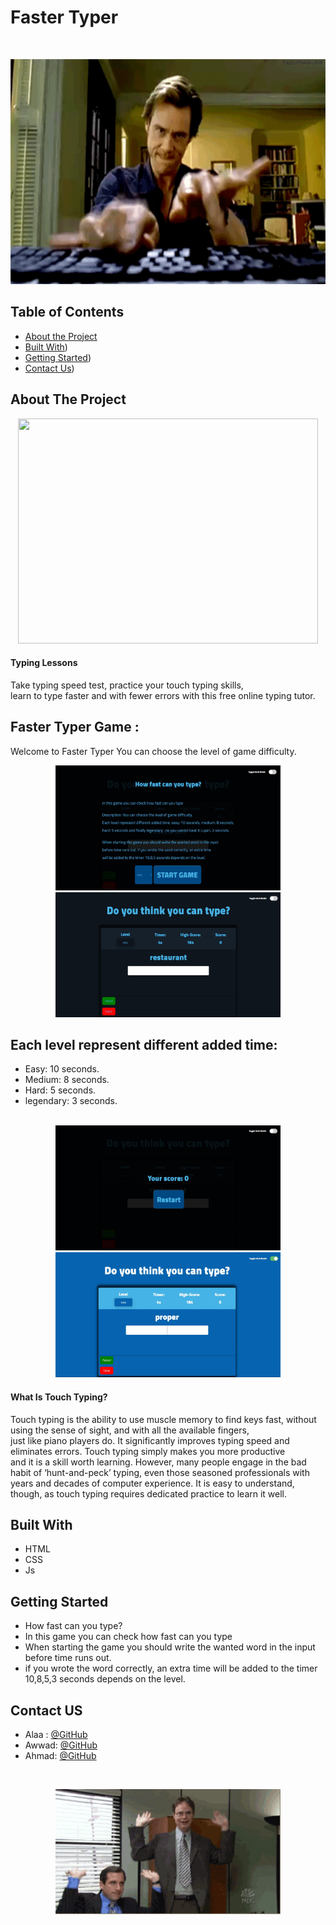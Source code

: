 
# Faster Typer 

<!-- PROJECT LOGO -->
<br />

<p align="center">
  <img src="/img/Typer1.gif" width=720px height=360px />
</p>


<!-- TABLE OF CONTENTS -->
## Table of Contents

* [About the Project](#about-the-project)<br>
* [Built With](#built-with))<br>
* [Getting Started](#getting-started))<br>
* [Contact Us](#contact))<br>


<!-- ABOUT THE PROJECT -->
## About The Project
<p align="center">
  <img src="/img/Typer.gif" width=480px height=360px; />
</p>

<h4>Typing Lessons</h4>
Take typing speed test, practice your touch typing skills,<br>learn to type faster and with 
fewer errors with this free online typing tutor.


## Faster Typer Game :
 Welcome to Faster Typer You can choose the level of game difficulty.<br>
<p align="center">
  <img src="/img/game1.jpg" width=360px height=200px />
  <img src="/img/game2.jpg" width=360px height=200px />
</p>

## Each level represent different added time:
* Easy: 10 seconds.<br>
* Medium: 8 seconds.<br>
* Hard: 5 seconds.<br> 
* legendary: 3 seconds.<br> <br>

<p align="center">
  <img src="/img/game3.jpg" width=360px height=200px />
  <img src="/img/game4.jpg" width=360px height=200px />

</p>

<h4> What Is Touch Typing?</h4>
Touch typing is the ability to use muscle memory to find keys fast, without using the sense of sight, and with all the available fingers, <br>just like piano players do. It significantly improves typing speed and eliminates errors. Touch typing simply makes you more productive<br> and it is a skill worth learning. However, many people engage in the bad habit of ‘hunt-and-peck’ typing, even those seasoned professionals with <br>years and decades of computer experience. It  is easy to understand,
though, as touch typing requires dedicated practice to learn it well.


## Built With
* HTML
* CSS
* Js


<!-- GETTING STARTED -->
## Getting Started
* How fast can you type?
* In this game you can check how fast can you type
* When starting the game you should write the wanted word in the input before time runs out. 
* if you wrote the word correctly, an extra time will be added to the timer 10,8,5,3 seconds depends on the level.


<!-- Contact US -->
## Contact US

* Alaa : [@GitHub](https://github.com/alaabashiyi)
* Awwad: [@GitHub](https://github.com/muhammadawwad9)
* Ahmad: [@GitHub](https://github.com/ahmad420)
<br>
<p align="center">
  <img src="/img/Contact.gif" width=360px height=200px />
</p>

